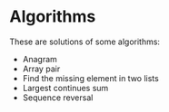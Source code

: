 # Algorithms

These are solutions of some algorithms:
 - Anagram
 - Array pair
 - Find the missing element in two lists
 - Largest continues sum
 - Sequence reversal
